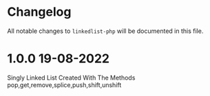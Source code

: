 # Changelog

All notable changes to `linkedlist-php` will be documented in this file.


# 1.0.0  19-08-2022
Singly Linked List Created With The Methods pop,get,remove,splice,push,shift,unshift

